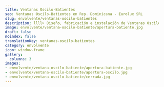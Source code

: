```yaml
---
title: Ventanas Oscilo-Batientes
seo: Ventanas Oscilo-Batientes en Rep. Dominicana - Eurolux SRL
slug: envolvente/ventanas-oscilo-batientes
description: llll➤ Diseño, fabricación e instalación de Ventanas Oscilo-Batientes ✅ y todo tipo de envolvente y fachada ligera para su proyecto.
image: envolvente/ventana-oscilo-batiente/apertura-batiente.jpg
draft: false
noindex: false
translationKey: ventanas-oscilo-batientes
category: envolvente
icon: window-frame
gallery:
  columns: 3
images:
- envolvente/ventana-oscilo-batiente/apertura-batiente.jpg
- envolvente/ventana-oscilo-batiente/apertura-oscilo.jpg
- envolvente/ventana-oscilo-batiente/cerrada.jpg
---
```

